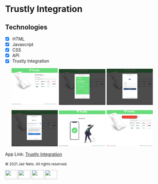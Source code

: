 # Trustly Integration

## Technologies

- [x] HTML
- [x] Javascript
- [x] CSS
- [x] API
- [x] Trustly Integration

<p align="center">
  <img src= "./assets/img/trustly_integ.png" width="30%">
  <img src= "./assets/img/moc1.png" width="30%">
  <img src= "./assets/img/moc2.png" width="30%">
</p>

<p align="center">
  <img src= "./assets/img/moc4.png" width="30%">
  <img src= "./assets/img/moc5.png" width="30%">
  <img src= "./assets/img/moc6.png" width="30%">
</p>

App Link:
<a href="https://trustlyintegration.herokuapp.com/" target="blank">Trustly Integration</a>

<footer>
      <small>© 2021 Jair Neto. All rights reserved.<a href="https://www.linkedin.com/in/jair-monteiro-2a4a55aa/"
      target="_blank"></a>
                          
  <p align="left" >
  
  <a href="https://twitter.com/JairMonteiro" target="blank"><img align="center" src="https://cdn.jsdelivr.net/npm/simple-icons@3.0.1/icons/twitter.svg" alt="" height="30" width="40" /></a>
  <a href="https://www.linkedin.com/in/jair-monteiro-2a4a55aa/" target="blank"><img align="center" src="https://cdn.jsdelivr.net/npm/simple-icons@3.0.1/icons/linkedin.svg" alt="" height="30" width="40" /></a>
  <a href="your link" target="blank"><img align="center" src="https://cdn.jsdelivr.net/npm/simple-icons@3.0.1/icons/instagram.svg" alt="" height="30" width="40" /></a>
  <a href="https://www.youtube.com/channel/UC9ciqwerp6HMTNrmMBy3PZw" target="blank"><img align="center" src="https://cdn.jsdelivr.net/npm/simple-icons@3.0.1/icons/youtube.svg" alt="" height="30" width="40" /></a>
  </p>
